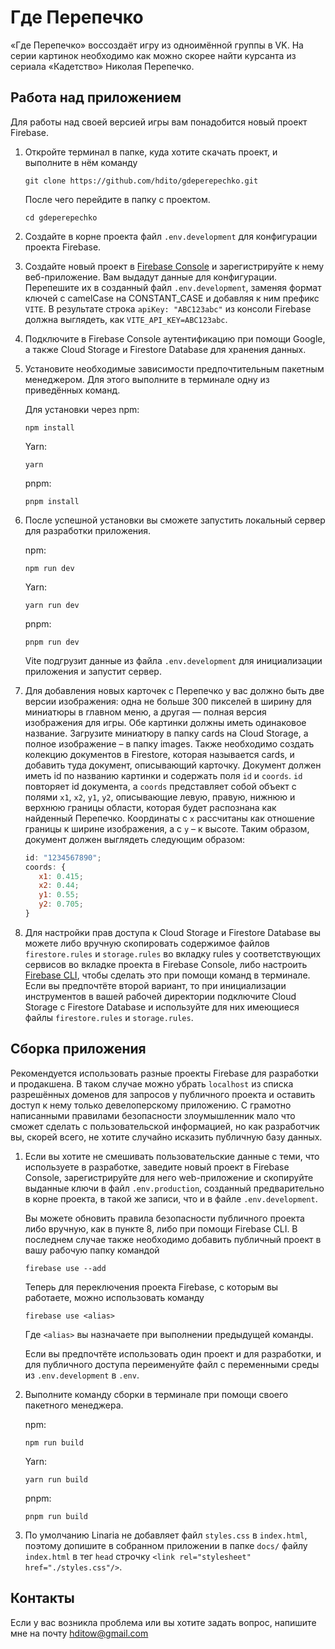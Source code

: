 # Где Перепечко
«Где Перепечко» воссоздаёт игру из одноимённой группы в VK. На серии картинок необходимо как можно скорее найти курсанта из сериала «Кадетство» Николая Перепечко.

## Работа над приложением
Для работы над своей версией игры вам понадобится новый проект Firebase.

1. Откройте терминал в папке, куда хотите скачать проект, и выполните в нём команду
   ```
   git clone https://github.com/hdito/gdeperepechko.git
   ```
   После чего перейдите в папку с проектом.
   ```
   cd gdeperepechko
   ```
2. Создайте в корне проекта файл `.env.development` для конфигурации проекта Firebase.
3. Создайте новый проект в [Firebase Console](https://console.firebase.google.com) и зарегистрируйте к нему веб-приложение. Вам выдадут данные для конфигурации. Перепешите их в созданный файл `.env.development`, заменяя формат ключей с camelCase на CONSTANT_CASE и добавляя к ним префикс `VITE`. В результате строка `apiKey: "ABC123abc"` из консоли Firebase должна выглядеть, как `VITE_API_KEY=ABC123abc`.
4. Подключите в Firebase Console аутентификацию при помощи Google, а также Cloud Storage и Firestore Database для хранения данных.
5. Установите необходимые зависимости предпочтительным пакетным менеджером. Для этого выполните в терминале одну из приведённых команд.
   
   Для установки через npm:
   ```
   npm install
   ```
   Yarn:
   ```
   yarn
   ```
   pnpm:
   ```
   pnpm install
   ```
6. После успешной установки вы сможете запустить локальный сервер для разработки приложения.
   
   npm:
   ```
   npm run dev
   ```
   Yarn:
   ```
   yarn run dev
   ```
   pnpm:
   ```
   pnpm run dev
   ```
   Vite подгрузит данные из файла `.env.development` для инициализации приложения и запустит сервер.
7. Для добавления новых карточек с Перепечко у вас должно быть две версии изображения: одна не больше 300 пикселей в ширину для миниатюры в главном меню, а другая — полная версия изображения для игры. Обе картинки должны иметь одинаковое название. Загрузите миниатюру в папку cards на Cloud Storage, а полное изображение – в папку images. Также необходимо создать колекцию документов в Firestore, которая называется cards, и добавить туда документ, описывающий карточку. Документ должен иметь id по названию картинки и содержать поля `id` и `coords`. `id` повторяет id документа, а `coords` представляет собой объект с полями `x1`, `x2`, `y1`, `y2`, описывающие левую, правую, нижнюю и верхнюю границы области, которая будет распознана как найденный Перепечко. Координаты с `x` рассчитаны как отношение границы к ширине изображения, а с `y` – к высоте. Таким образом, документ должен выглядеть следующим образом:
   ```javascript
   id: "1234567890";
   coords: {
      x1: 0.415;
      x2: 0.44;
      y1: 0.55;
      y2: 0.705;
   }
   ```
8. Для настройки прав доступа к Cloud Storage и Firestore Database вы можете либо вручную скопировать содержимое файлов `firestore.rules` и `storage.rules` во вкладку rules у соответствующих сервисов во вкладке проекта в Firebase Console, либо настроить [Firebase CLI](https://firebase.google.com/docs/cli), чтобы сделать это при помощи команд в терминале. Если вы предпочтёте второй вариант, то при инициализации инструментов в вашей рабочей директории подключите Cloud Storage с Firestore Database и используйте для них имеющиеся файлы `firestore.rules` и `storage.rules`.

## Сборка приложения
Рекомендуется использовать разные проекты Firebase для разработки и продакшена. В таком случае можно убрать `localhost` из списка разрешённых доменов для запросов у публичного проекта и оставить доступ к нему только девелоперскому приложению. С грамотно написанными правилами безопасности злоумышленник мало что сможет сделать c пользовательской информацией, но как разработчик вы, скорей всего, не хотите случайно исказить публичную базу данных.

1. Если вы хотите не смешивать пользовательские данные с теми, что используете в разработке, заведите новый проект в Firebase Console, зарегистрируйте для него web-приложение и скопируйте выданные ключи в файл `.env.production`, созданный предварительно в корне проекта, в такой же записи, что и в файле `.env.development`. 

   Вы можете обновить правила безопасности публичного проекта либо вручную, как в пункте 8, либо при помощи Firebase CLI. В последнем случае также необходимо добавить публичный проект в вашу рабочую папку командой
   ```
   firebase use --add
   ```
   Теперь для переключения проекта Firebase, с которым вы работаете, можно использовать команду
   ```
   firebase use <alias>
   ```
   Где `<alias>` вы назначаете при выполнении предыдущей команды.

   Если вы предпочтёте использовать один проект и для разработки, и для публичного доступа переименуйте файл с переменными среды из `.env.development` в `.env`.

2. Выполните команду сборки в терминале при помощи своего пакетного менеджера.
   
   npm:
   ```
   npm run build
   ```
   Yarn:
   ```
   yarn run build
   ```
   pnpm:
   ```
   pnpm run build
   ```
3. По умолчанию Linaria не добавляет файл `styles.css` в `index.html`, поэтому допишите в собранном приложении в папке `docs/` файлу `index.html` в тег `head` строчку `<link rel="stylesheet" href="./styles.css"/>`.

## Контакты
Если у вас возникла проблема или вы хотите задать вопрос, напишите мне на почту hditow@gmail.com